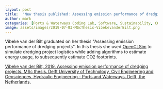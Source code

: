 ```yaml
---
layout: post
title:  "New thesis published: Assessing emission performance of dredging projects"
author: mark
categories: [Ports & Waterways Coding Lab, Software, Sustainability, CO2 footprint reduction, OpenCLSim]
image: assets/images/2019-07-03-MScThesis-VibekevanderBilt.png 
---
```

Vibeke van der Bilt graduated on her thesis "Assessing emission performance of dredging projects". In this thesis she used <a href="https://zenodo.org/record/3304278">OpenCLSim</a> to simulate dredging project logistics while adding algorithms to estimate energy usage, to subsequently estimate CO2 footprints.

<a href="http://resolver.tudelft.nl/uuid:ab6d12ea-34fe-4577-b72c-6aa688e0d1bf">Vibeke van der Bilt, 2019. Assessing emission performance of dredging projects. MSc thesis. Delft University of Technology, Civil Engineering and Geosciences, Hydraulic Engineering - Ports and Waterways. Delft, the Netherlands.</a>